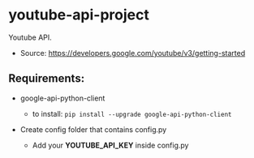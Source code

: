 # youtube-api-project
Youtube API.

- Source: https://developers.google.com/youtube/v3/getting-started 

## Requirements:
- google-api-python-client
    - to install: `pip install --upgrade google-api-python-client`

- Create config folder that contains config.py
    - Add your **YOUTUBE_API_KEY** inside config.py
